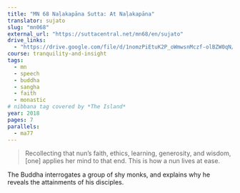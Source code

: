```yaml
---
title: "MN 68 Naḷakapāna Sutta: At Naḷakapāna"
translator: sujato
slug: "mn068"
external_url: "https://suttacentral.net/mn68/en/sujato"
drive_links:
  - "https://drive.google.com/file/d/1nomzPiEtuK2P_oWmwsnMczf-olBZW0qN/view?usp=drivesdk"
course: tranquility-and-insight
tags:
  - mn
  - speech
  - buddha
  - sangha
  - faith
  - monastic
# nibbana tag covered by *The Island*
year: 2018
pages: 7
parallels:
  - ma77
---
```


> Recollecting that nun’s faith, ethics, learning, generosity, and wisdom, [one] applies her mind to that end. This is how a nun lives at ease.

The Buddha interrogates a group of shy monks, and explains why he reveals the attainments of his disciples.
